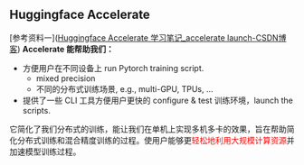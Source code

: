 ## Huggingface Accelerate

[参考资料一]([Huggingface Accelerate 学习笔记_accelerate launch-CSDN博客](https://blog.csdn.net/tsinghuahui/article/details/124882418#:~:text=accelerator%20%E4%BC%9A%E5%B8%AE%E4%BD%A0%E8%87%AA%E5%8A%A8%E6%8A%8A%E6%A8%A1%E5%9E%8B%E5%92%8C%E6%95%B0%E6%8D%AE%20place,%E5%88%B0%E6%AD%A3%E7%A1%AE%E7%9A%84%20device%20%E4%B8%8A%E9%9D%A2%E3%80%82))
**Accelerate 能帮助我们：**
+ 方便用户在不同设备上 run Pytorch training script.
	+ mixed precision
	+ 不同的分布式训练场景, e.g., multi-GPU, TPUs, …
+ 提供了一些 CLI 工具方便用户更快的 configure & test 训练环境，launch the scripts.

它简化了我们分布式的训练，能让我们在单机上实现多机多卡的效果，旨在帮助简化分布式训练和混合精度训练的过程。使用户能够更<font color="#ff0000">轻松地利用大规模计算资源</font>并加速模型训练过程。
